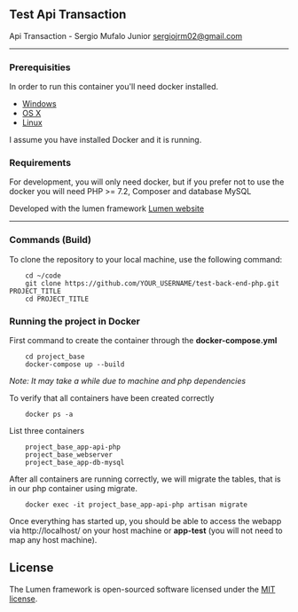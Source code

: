
## Test Api Transaction

Api Transaction - Sergio Mufalo Junior <sergiojrm02@gmail.com>

---
### Prerequisities

In order to run this container you'll need docker installed.

* [Windows](https://docs.docker.com/windows/started)
* [OS X](https://docs.docker.com/mac/started/)
* [Linux](https://docs.docker.com/linux/started/)

I assume you have installed Docker and it is running.

### Requirements

For development, you will only need docker, but if you prefer not to use the docker you will need PHP >= 7.2, Composer and database MySQL

Developed with the lumen framework [Lumen website](https://lumen.laravel.com/docs)

---
### Commands (Build)

To clone the repository to your local machine, use the following command:

```
    cd ~/code
    git clone https://github.com/YOUR_USERNAME/test-back-end-php.git PROJECT_TITLE
    cd PROJECT_TITLE
```

### Running the project in Docker

First command to create the container through the **docker-compose.yml**

```
    cd project_base
    docker-compose up --build
```
_Note: It may take a while due to machine and php dependencies_

To verify that all containers have been created correctly

```
    docker ps -a
```

List three containers

```
    project_base_app-api-php
    project_base_webserver
    project_base_app-db-mysql
```

After all containers are running correctly, we will migrate the tables, that is in our php container using migrate.

```
    docker exec -it project_base_app-api-php artisan migrate
```

Once everything has started up, you should be able to access the webapp via http://localhost/ on your host machine or **app-test** (you will not need to map any host machine).

## License

The Lumen framework is open-sourced software licensed under the [MIT license](https://opensource.org/licenses/MIT).
